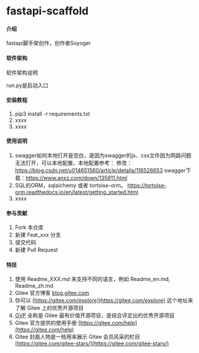 # fastapi-scaffold

#### 介绍
fastapi脚手架创作，创作者Soyoger

#### 
#### 软件架构
软件架构说明

run.py是启动入口



#### 安装教程

1.  pip3 install -r requirements.txt
2.  xxxx
3.  xxxx

#### 使用说明

1.  swagger如何本地打开是空白，是因为swagger的js、css文件因为网路问题无法打开，可以本地配置，本地配置参考：
    修改：https://blog.csdn.net/u014651560/article/details/116526653
    swagger下载：https://www.anxz.com/down/135911.html
2.  SQL的ORM，sqlalchemy 或者 tortoise-orm。
    https://tortoise-orm.readthedocs.io/en/latest/getting_started.html
3.  xxxx

#### 参与贡献

1.  Fork 本仓库
2.  新建 Feat_xxx 分支
3.  提交代码
4.  新建 Pull Request


#### 特技

1.  使用 Readme\_XXX.md 来支持不同的语言，例如 Readme\_en.md, Readme\_zh.md
2.  Gitee 官方博客 [blog.gitee.com](https://blog.gitee.com)
3.  你可以 [https://gitee.com/explore](https://gitee.com/explore) 这个地址来了解 Gitee 上的优秀开源项目
4.  [GVP](https://gitee.com/gvp) 全称是 Gitee 最有价值开源项目，是综合评定出的优秀开源项目
5.  Gitee 官方提供的使用手册 [https://gitee.com/help](https://gitee.com/help)
6.  Gitee 封面人物是一档用来展示 Gitee 会员风采的栏目 [https://gitee.com/gitee-stars/](https://gitee.com/gitee-stars/)
